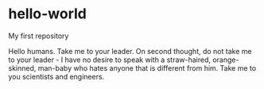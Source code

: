 # hello-world
My first repository

Hello humans. Take me to your leader. On second thought, do not take me to your leader - I have no desire to speak with a straw-haired, orange-skinned, man-baby who hates anyone that is different from him. Take me to you scientists and engineers.

